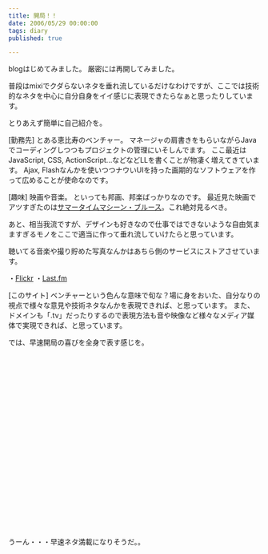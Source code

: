 ```yaml
---
title: 開局！！
date: 2006/05/29 00:00:00
tags: diary
published: true

---
```


blogはじめてみました。
厳密には再開してみました。

普段はmixiでクダらないネタを垂れ流しているだけなわけですが、ここでは技術的なネタを中心に自分自身をイイ感じに表現できたらなぁと思ったりしています。


とりあえず簡単に自己紹介を。




[勤務先]
とある恵比寿のベンチャー。
マネージャの肩書きをもらいながらJavaでコーディングしつつもプロジェクトの管理にいそしんでます。
ここ最近はJavaScript, CSS, ActionScript...などなどLLを書くことが物凄く増えてきています。
Ajax, Flashなんかを使いつつナウいUIを持った画期的なソフトウェアを作って広めることが使命なのです。


[趣味]
映画や音楽。
といっても邦画、邦楽ばっかりなのです。
最近見た映画でアツすぎたのは<a href="http://www.amazon.co.jp/exec/obidos/ASIN/B000C98CTA/katsumatv-22/249-6374280-0932366?creative=1615&camp=243&adid=0RPHX4MQ7EBVDC5XYS57&link_code=as1">サマータイムマシーン・ブルース</a>。これ絶対見るべき。

あと、相当我流ですが、デザインも好きなので仕事ではできないような自由気まますぎるモノをここで適当に作って垂れ流していけたらと思っています。

聴いてる音楽や撮り貯めた写真なんかはあちら側のサービスにストアさせています。

・<a href="http://www.flickr.com/photos/katsuma/">Flickr</a>
・<a href="http://last.fm/user/katsuma">Last.fm</a>


[このサイト]
ベンチャーという色んな意味で旬な？場に身をおいた、自分なりの視点で様々な意見や技術ネタなんかを表現できれば、と思っています。
また、ドメインも「.tv」だったりするので表現方法も音や映像など様々なメディア媒体で実現できれば、と思っています。



では、早速開局の喜びを全身で表す感じを。


<object width="425" height="350"><param name="movie" value="http://www.youtube.com/v/ueMKO63ZX_M"></param><embed src="http://www.youtube.com/v/ueMKO63ZX_M" type="application/x-shockwave-flash" width="425" height="350"></embed></object>


うーん・・・早速ネタ満載になりそうだ。。
